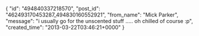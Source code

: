  {
   "id": "494840337218570",
   "post_id": "462493170453287_494830160552921",
   "from_name": "Mick Parker",
   "message": "i usually go for the unscented stuff ..... oh chilled of course :p",
   "created_time": "2013-03-22T03:46:21+0000"
 }
